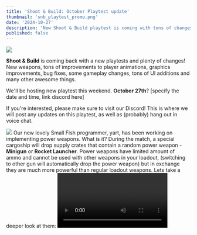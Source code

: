 ```yaml
---
title: 'Shoot & Build: October Playtest update'
thumbnail: 'snb_playtest_promo.png'
date: '2024-10-27'
description: 'New Shoot & Build playtest is coming with tons of changes!'
published: false
---
```


<Img src="snb_playtest_promo.png" />

**Shoot & Build** is coming back with a new playtests and plenty of changes! New weapons, tons of improvements to player animations, graphics improvements,
bug fixes, some gameplay changes, tons of UI additions and many other awesome things. 

<Heading title="Playtest" />

We'll be hosting new playtest this weekend. <b>October 27th</b>? [specify the date and time, link discord here]

If you're interested, please make sure to visit our Discord! This is where we will post any updates on this playtest, as well
as (probably) hang out in voice chat.

<Heading title="Power Weapons" caption="by yart & wheatleymf" />
<Img src="powerweapons.png" />
Our new lovely Small Fish programmer, yart, has been working on implementing power weapons. What is it? During the match, a special cargoship will
drop supply crates that contain a random power weapon - <b>Minigun</b> or <b>Rocket Launcher</b>. Power weapons have limited amount of ammo and cannot be used
with other weapons in your loadout, (switching to other gun will automatically drop the power weapon) but in exchange they are much
more powerful than regular loadout weapons. Lets take a deeper look at them:

<Heading h="h3" title="Rocket Launcher" />
<Video src="rocketlauncher.mp4" />

<b>Rocket Launcher</b> is pretty self-explanatory! It shoots rockets! And also pretty destructive, making it
a very efficient tool to destroy enemy buildings. Rocket Launcher has a special zooming scope, which you must use before firing a rocket. Projectile is pretty slow, but explosion radius is much greater than from any other explosive in the game. Also, if you liked rocket jumping in other multiplayer games, we highly recommend you try doing it. 
<Video src="rocketjump.mp4" />

<Heading h="h3" title="Minigun" />
insert an image here

<b>Minigun</b> is a deadly weapon up close, and still pretty intimidating at distance. It takes some time before firing, but in right hands it can easily wipe out
the entire area. Keep in mind that you'll be slower during revving up/firing state, and it has a big aimcone which makes it less effective against players
standing far away from you!

<Heading title="New Weapons (?)" caption="by wheatleymf" />
<Img src="newguns.png" />
New guns are coming! In fact, they were in the game since very early days of development, but it took a while before we were able to implement team selection and loadout editor. New weapons are:

- Assault Rifle
- Heavy Machine Gun
- Shotgun 

Most of them lack proper sounds at the moment, but we'll get that sorted out.

<Heading title="Grenade Animations" caption="by ceitine & wheatleymf" />
<Video src="grenades.mp4" />

Now throwing a grenade isn't just an instant thing, it has a proper viewmodel animation. If you decide to hold your grenade, there'll be a proper UI showing how much time is left before it blows up in your hand. This may appear as a nerf, but in exchange grenades now have a larger explosion radius.

<Heading title="User Interface" caption="by matek" />
<ImageCollage images={["lobbies.png", "settings.png"]} />

There's progress on implementing UI for all game things. Settings now allow adjusting view distance, FOV, and applying some graphics settings like retro mode and colorblindness filters. Lobby creation menu is also under development.

<Heading title="Chat Improvements" caption="by wheatleymf" />
<Video src="chat.mp4" />

Chat was looking pretty unfinished during previous playtests, but now it's pretty much complete. I've updated the visuals and implemented team chat, so you can communicate with your team now. Press <b>TAB</b> to cycle between global/team chats. 

<Heading title="Headshot Gore" caption="by yart" />
<Video src="headshot_gore_2.mp4" />
Now headshots will result in enemy's head blowing up if that shot was fatal.

<Heading title="Player Animations" caption="by Grodbert" />
Hello my name is Grodbert. Players now have proper animations! They properly hold weapons in their hands, they have animations when reloading, and they have unique animation when sprinting.

<Heading title="Water Shader Improvements" caption="by wheatleymf" />
<Video src="watah.mp4" />

This wasn't absolutely necessary, but I've made bunch of changes to water shader. It now has proper reflections, nicer normals, better foam rendering, 
and colors should be a bit more fancy in general. You probably won't even notice it unless you play on a map with plenty of water, but who cares! Also, previously we were generating an unnecessarily dense water plane mesh - now it's been optimized.  

<Heading title="Retro Mode" caption="by wheatleymf" />
<Video src="retromode.mp4" />
If you don't like modern graphics (or performance isn't looking good for you), you can now try retro mode! I've tried to make it look like original Ace of Spades
 as much as possible, but understandably there'll be some difference. It takes away all fancy s&box graphics features and just renders everything flat, also
 adds "classic" screen space fog. 

<Heading title="Better Aiming" caption="by yart" />
<Video src="aiming.mp4" />
Weapons now offset to center properly when you're aiming.

<Heading title="Colorblind Filters" caption="by wheatleymf" />
<Video src="colorblind.mp4" />
I've added colorblind filters for deuteranopia, protanopia and tritanopia. It's available in graphics settings. Our games always lacked some accessibility features,
so this is a first little step towards them. In near future there'll be also brightness/contrast correction available. 

<Heading title="Weapon Gameplay Changes" caption="by wheatleymf" />
After receiving the feedback on Kar98k and SMG during last playtest, I've made bunch of changes to these guns:
<Heading title="Kar98k" h="h3" />

- Kar98 has now a different sound, more punchy and loud
- Kar98 now leaves a tracer that stays in the air for much longer than from other guns
- Some little animation flow adjustments

<Heading title="SMG" h="h3" />

- Improved SMG animations flow, especially for reloading. Reloading now takes less time
- Shortened SMG deploy time

<Heading title="Visual Effects" caption="by wheatleymf" />
<Video src="explosion.mp4" />

- Added explosion effect. Looks more fancy and noticeable
- Added muzzleflash effect for weapons
- Added postprocessing effect when receiving damage
- Added eject shells when firing a gun 

<Heading title="Misc Changes" />
There are even more changes, but they're pretty small so here's a list:

- Plenty of bug fixes! Most of them were spot during previous playtest, so thank you everyone who was there.
- Added player ragdolls after they die 
- Green team is now Red. Now it's Red vs. Blue... 
- Reduced air acceleration 
- Added footsteps
- Reduced mesh density of a water plane
- Improvements to block climbing 
- Implemented damage indicator 
- [Editor] Added "You Can Do It!" library to motivate devs
- [Editor] Removed "You Can Do It!" library (original commit: "Remove virus and unblock ceitine")